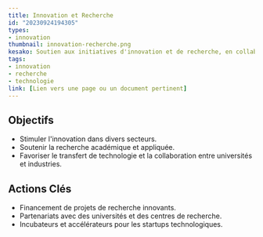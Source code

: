 ```yaml
---
title: Innovation et Recherche
id: "20230924194305"
types:
- innovation
thumbnail: innovation-recherche.png
kesako: Soutien aux initiatives d'innovation et de recherche, en collaboration avec des universités ou des centres de recherche.
tags:
- innovation
- recherche
- technologie
link: [Lien vers une page ou un document pertinent]
---
```


## Objectifs
- Stimuler l'innovation dans divers secteurs.
- Soutenir la recherche académique et appliquée.
- Favoriser le transfert de technologie et la collaboration entre universités et industries.

## Actions Clés
- Financement de projets de recherche innovants.
- Partenariats avec des universités et des centres de recherche.
- Incubateurs et accélérateurs pour les startups technologiques.
